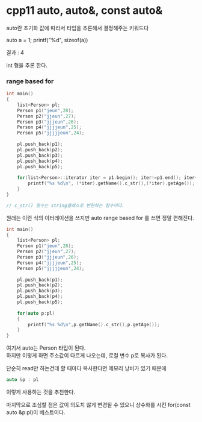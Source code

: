 # cpp11 auto, auto&, const auto& 

auto란 초기화 값에 따라서 타입을 추론해서 결정해주는 키워드다

auto a = 1;
printf("%d", sizeof(a))

결과 : 4

int 형을 추론 한다.

### range based for
```cpp
int main()
{
    list<Person> pl;
    Person p1("jeun",28);
    Person p2("jjeun",27);
    Person p3("jjjeun",26);
    Person p4("jjjjeun",25);
    Person p5("jjjjjeun",24);
    
    pl.push_back(p1);
    pl.push_back(p2);
    pl.push_back(p3);
    pl.push_back(p4);
    pl.push_back(p5);
    
    for(list<Person>::iterator iter = p1.begin(); iter!=p1.end(); iter++){
        printf("%s %d\n", (*iter).getName().c_str(),(*iter).getAge());
    }
}

// c_str() 함수는 string클래스로 변환하는 함수이다.
```

원래는 이런 식의 이터레이션을 쓰지만
auto range based for 를 쓰면 정말 편해진다.

```cpp
int main()
{
    list<Person> pl;
    Person p1("jeun",28);
    Person p2("jjeun",27);
    Person p3("jjjeun",26);
    Person p4("jjjjeun",25);
    Person p5("jjjjjeun",24);
    
    pl.push_back(p1);
    pl.push_back(p2);
    pl.push_back(p3);
    pl.push_back(p4);
    pl.push_back(p5);
    
    for(auto p:pl)
    {
        printf("%s %d\n",p.getName().c_str(),p.getAge());
    }
}


```

여기서 auto는 Person 타입이 된다.  
하지만 이렇게 하면 주소값이 다르게 나오는데, 로컬 변수 p로 복사가 된다. 

단순히 read만 하는건데 할 때마다 복사한다면 메모리 낭비가 있기 때문에
```cpp
auto &p : pl
```
이렇게 사용하는 것을 추천한다.

마지막으로 조심할 점은 값이 의도치 않게 변경될 수 있으니 상수화를 시킨 for(const auto &p:pl)이 베스트이다.


